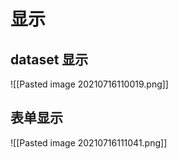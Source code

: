 # 显示
## dataset 显示
![[Pasted image 20210716110019.png]]

## 表单显示
![[Pasted image 20210716111041.png]]

